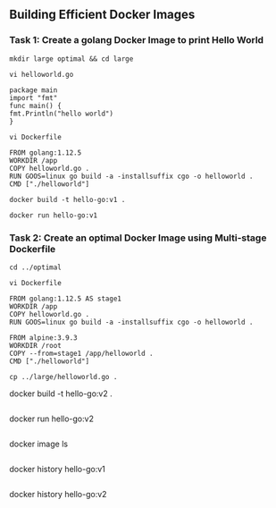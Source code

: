## Building Efficient Docker Images

### Task 1: Create a golang Docker Image to print Hello World
```
mkdir large optimal && cd large
```
```
vi helloworld.go
```
```
package main
import "fmt"
func main() {
fmt.Println("hello world")
}
```
```
vi Dockerfile
```
```
FROM golang:1.12.5
WORKDIR /app
COPY helloworld.go .
RUN GOOS=linux go build -a -installsuffix cgo -o helloworld .
CMD ["./helloworld"]
```
```
docker build -t hello-go:v1 .
```
```
docker run hello-go:v1
```

### Task 2: Create an optimal Docker Image using Multi-stage Dockerfile
```
cd ../optimal
```
```
vi Dockerfile
```
```
FROM golang:1.12.5 AS stage1
WORKDIR /app
COPY helloworld.go .
RUN GOOS=linux go build -a -installsuffix cgo -o helloworld .

FROM alpine:3.9.3
WORKDIR /root
COPY --from=stage1 /app/helloworld .
CMD ["./helloworld"]
```
```
cp ../large/helloworld.go .
```
docker build -t hello-go:v2 .
```
```
docker run hello-go:v2
```
```
docker image ls
```
```
docker history hello-go:v1
```
```
docker history hello-go:v2
```
